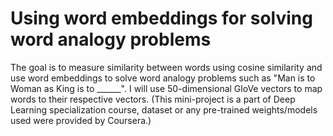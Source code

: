 # Using word embeddings for solving word analogy problems

The goal is to measure similarity between words using cosine similarity and use word embeddings to solve word analogy problems such as "Man is to Woman as King is to ______".
I will use 50-dimensional GloVe vectors to map words to their respective vectors.
(This mini-project is a part of Deep Learning specialization course, dataset or any pre-trained weights/models used were provided by Coursera.)
